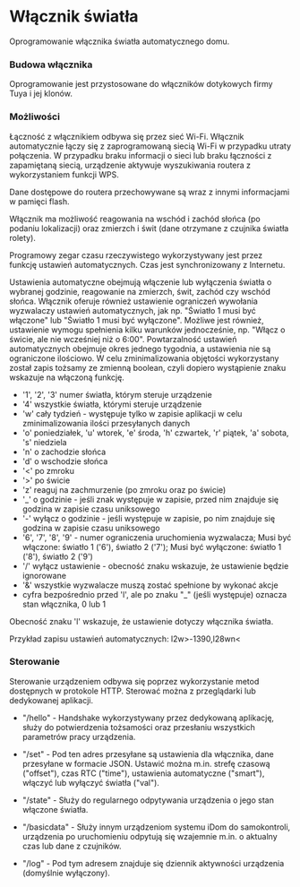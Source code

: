 # Włącznik światła
Oprogramowanie włącznika światła automatycznego domu.

### Budowa włącznika
Oprogramowanie jest przystosowane do włączników dotykowych firmy Tuya i jej klonów.

### Możliwości
Łączność z włącznikiem odbywa się przez sieć Wi-Fi.
Włącznik automatycznie łączy się z zaprogramowaną siecią Wi-Fi w przypadku utraty połączenia.
W przypadku braku informacji o sieci lub braku łączności z zapamiętaną siecią, urządzenie aktywuje wyszukiwania routera z wykorzystaniem funkcji WPS.

Dane dostępowe do routera przechowywane są wraz z innymi informacjami w pamięci flash.

Włącznik ma możliwość reagowania na wschód i zachód słońca (po podaniu lokalizacji) oraz zmierzch i świt (dane otrzymane z czujnika światła rolety).

Programowy zegar czasu rzeczywistego wykorzystywany jest przez funkcję ustawień automatycznych. Czas jest synchronizowany z Internetu.

Ustawienia automatyczne obejmują włączenie lub wyłączenia światła o wybranej godzinie, reagowanie na zmierzch, świt, zachód czy wschód słońca.
Włącznik oferuje również ustawienie ograniczeń wywołania wyzwalaczy ustawień automatycznych, jak np. "Światło 1 musi być włączone" lub "Światło 1 musi być wyłączone".
Możliwe jest również, ustawienie wymogu spełnienia kilku warunków jednocześnie, np. "Włącz o świcie, ale nie wcześniej niż o 6:00".
Powtarzalność ustawień automatycznych obejmuje okres jednego tygodnia, a ustawienia nie są ograniczone ilościowo.
W celu zminimalizowania objętości wykorzystany został zapis tożsamy ze zmienną boolean, czyli dopiero wystąpienie znaku wskazuje na włączoną funkcję.

* '1', '2', '3' numer światła, którym steruje urządzenie
* '4' wszystkie światła, którymi steruje urządzenie
* 'w' cały tydzień - występuje tylko w zapisie aplikacji w celu zminimalizowania ilości przesyłanych danych
* 'o' poniedziałek, 'u' wtorek, 'e' środa, 'h' czwartek, 'r' piątek, 'a' sobota, 's' niedziela
* 'n' o zachodzie słońca
* 'd' o wschodzie słońca
* '<' po zmroku
* '>' po świcie
* 'z' reaguj na zachmurzenie (po zmroku oraz po świcie)
* '_' o godzinie - jeśli znak występuje w zapisie, przed nim znajduje się godzina w zapisie czasu uniksowego
* '-' wyłącz o godzinie - jeśli występuje w zapisie, po nim znajduje się godzina w zapisie czasu uniksowego
* '6', '7', '8', '9' - numer ograniczenia uruchomienia wyzwalacza; Musi być włączone: światło 1 ('6'), światło 2 ('7'); Musi być wyłączone: światło 1 ('8'), światło 2 ('9')
* '/' wyłącz ustawienie - obecność znaku wskazuje, że ustawienie będzie ignorowane
* '&' wszystkie wyzwalacze muszą zostać spełnione by wykonać akcje
* cyfra bezpośrednio przed 'l', ale po znaku "_" (jeśli występuje) oznacza stan włącznika, 0 lub 1

Obecność znaku 'l' wskazuje, że ustawienie dotyczy włącznika światła.

Przykład zapisu ustawień automatycznych: l2w>-1390,l28wn<

### Sterowanie
Sterowanie urządzeniem odbywa się poprzez wykorzystanie metod dostępnych w protokole HTTP. Sterować można z przeglądarki lub dedykowanej aplikacji.

* "/hello" - Handshake wykorzystywany przez dedykowaną aplikację, służy do potwierdzenia tożsamości oraz przesłaniu wszystkich parametrów pracy urządzenia.

* "/set" - Pod ten adres przesyłane są ustawienia dla włącznika, dane przesyłane w formacie JSON. Ustawić można m.in. strefę czasową ("offset"), czas RTC ("time"), ustawienia automatyczne ("smart"), włączyć lub wyłączyć światła ("val").

* "/state" - Służy do regularnego odpytywania urządzenia o jego stan włączone światła.

* "/basicdata" - Służy innym urządzeniom systemu iDom do samokontroli, urządzenia po uruchomieniu odpytują się wzajemnie m.in. o aktualny czas lub dane z czujników.

* "/log" - Pod tym adresem znajduje się dziennik aktywności urządzenia (domyślnie wyłączony).
